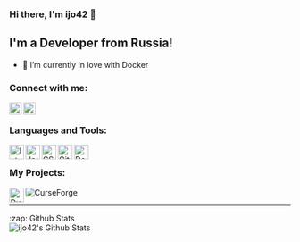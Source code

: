 ### Hi there, I'm ijo42 👋

## I'm a Developer from Russia!

- 🌱 I’m currently in love with Docker

### Connect with me:

[<img align="left" alt="ijo42 | Discord" width="22px" src="https://cdn.jsdelivr.net/npm/simple-icons@3.4.1/icons/discord.svg" />][discord]
[<img align="left" alt="ijo42 | Telegram" width="22px" src="https://cdn.jsdelivr.net/npm/simple-icons@3.7.0/icons/telegram.svg" />][telegram]
<br />

### Languages and Tools:

[<img align="left" alt="IntellijIdea" width="26px" src="https://cdn.jsdelivr.net/npm/simple-icons@3.4.1/icons/intellijidea.svg" />][github]
[<img align="left" alt="Java"   width="26px" src="https://cdn.jsdelivr.net/npm/simple-icons@3.4.1/icons/java.svg" />][github]
[<img align="left" alt="CSharp" width="26px" src="https://cdn.jsdelivr.net/npm/simple-icons@3.4.1/icons/csharp.svg" />][github]
[<img align="left" alt="GitHub" width="26px" src="https://cdn.jsdelivr.net/npm/simple-icons@3.7.0/icons/github.svg" />][github]
[<img align="left" alt="Docker" width="26px" src="https://cdn.jsdelivr.net/npm/simple-icons@3.4.1/icons/docker.svg" />][dockerhub]

<br />

### My Projects:
[<img align="left" alt="DuckBombs" width="26px" src="https://cdn.jsdelivr.net/npm/simple-icons@3.7.0/icons/googleplay.svg" />][gplay]



[<img align="left" alt="CurseForge" src="http://cf.way2muchnoise.eu/author/full_ijo42_downloads.svg?badge_style=for_the_badge" />][curseforge]
<br />

---

  <summary>:zap: Github Stats</summary>

  <img align="left" alt="ijo42's Github Stats" src="https://github-readme-stats.vercel.app/api?username=ijo42&bg_color=30,e96443,904e95&title_color=fff&text_color=fff&show_icons=true&hide_border=true" />


[discord]: https://discord.com/users/346172111049457664
[github]: https://github.com/ijo42
[email]: mailto:admin@ijo42.ru
[dockerhub]: https://hub.docker.com/u/ijo42
[telegram]: https://t.me/JoshOOOWAH
[gplay]: https://duck.ijo42.ru
[curseforge]: https://www.curseforge.com/members/ijo42/projects
